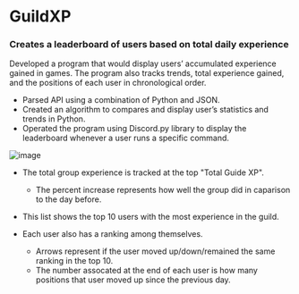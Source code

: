 # GuildXP
### Creates a leaderboard of users based on total daily experience

Developed a program that would display users’ accumulated experience gained in games. The program also tracks trends, total experience gained, and the positions of each user in chronological order.

- Parsed API using a combination of Python and JSON.
- Created an algorithm to compares and display user’s statistics and trends in Python.
- Operated the program using Discord.py library to display the leaderboard whenever a user runs a specific command.

![image](https://imgur.com/oIdK2F1.png)

- The total group experience is tracked at the top "Total Guide XP".
  - The percent increase represents how well the group did in caparison to the day before.

- This list shows the top 10 users with the most experience in the guild.
- Each user also has a ranking among themselves.
  - Arrows represent if the user moved up/down/remained the same ranking in the top 10.
  - The number assocated at the end of each user is how many positions that user moved up since the previous day.
